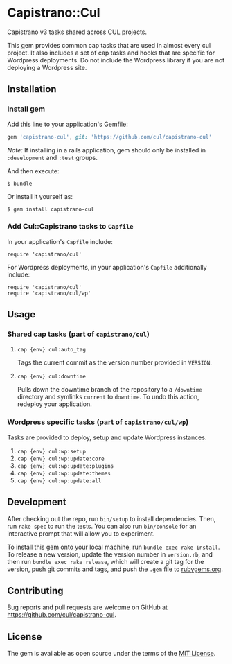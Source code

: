 # Capistrano::Cul

Capistrano v3 tasks shared across CUL projects.

This gem provides common cap tasks that are used in almost every cul project. It also includes a set of cap tasks and hooks that are specific for Wordpress deployments. Do not include the Wordpress library if you are not deploying a Wordpress site.

## Installation

### Install gem
Add this line to your application's Gemfile:

```ruby
gem 'capistrano-cul', git: 'https://github.com/cul/capistrano-cul'
```

_Note:_ If installing in a rails application, gem should only be installed in `:development` and `:test` groups.


And then execute:

    $ bundle

Or install it yourself as:

    $ gem install capistrano-cul

### Add Cul::Capistrano tasks to `Capfile`
In your application's `Capfile` include:

```
require 'capistrano/cul'
```

For Wordpress deployments, in your application's `Capfile` additionally include:
```
require 'capistrano/cul'
require 'capistrano/cul/wp'
```

## Usage
### Shared cap tasks (part of `capistrano/cul`)
1. `cap {env} cul:auto_tag`

   Tags the current commit as the version number provided in `VERSION`.
2. `cap {env} cul:downtime`

   Pulls down the downtime branch of the repository to a `/downtime` directory and symlinks `current` to `downtime`. To undo this action, redeploy your application.

### Wordpress specific tasks (part of `capistrano/cul/wp`)
Tasks are provided to deploy, setup and update Wordpress instances.
1. `cap {env} cul:wp:setup`
2. `cap {env} cul:wp:update:core`
3. `cap {env} cul:wp:update:plugins`
4. `cap {env} cul:wp:update:themes`
5. `cap {env} cul:wp:update:all`

## Development

After checking out the repo, run `bin/setup` to install dependencies. Then, run `rake spec` to run the tests. You can also run `bin/console` for an interactive prompt that will allow you to experiment.

To install this gem onto your local machine, run `bundle exec rake install`. To release a new version, update the version number in `version.rb`, and then run `bundle exec rake release`, which will create a git tag for the version, push git commits and tags, and push the `.gem` file to [rubygems.org](https://rubygems.org).

## Contributing

Bug reports and pull requests are welcome on GitHub at https://github.com/cul/capistrano-cul.

## License

The gem is available as open source under the terms of the [MIT License](http://opensource.org/licenses/MIT).
